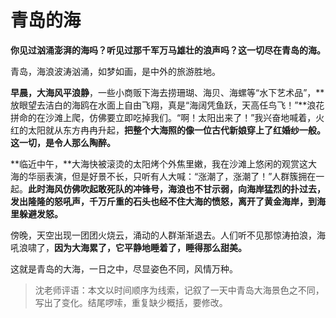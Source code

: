 # 青岛的海 #

**你见过汹涌澎湃的海吗？听见过那千军万马雄壮的浪声吗？这一切尽在青岛的海。**

青岛，海浪波涛汹涌，如梦如画，是中外的旅游胜地。

**早晨，大海风平浪静**，一些小商贩下海去捞珊瑚、海贝、海螺等“水下艺术品”，**放眼望去洁白的海鸥在水面上自由飞翔，真是“海阔凭鱼跃，天高任鸟飞！”**浪花拼命的在沙滩上爬，仿佛要立即吃掉我们。“啊！太阳出来了！”我兴奋地喊着，火红的太阳就从东方冉冉升起，**把整个大海照的像一位古代新娘穿上了红婚纱一般。这一切，是令人那么陶醉。**

**临近中午，**大海快被滚烫的太阳烤个外焦里嫩，我在沙滩上悠闲的观赏这大海的华丽表演，但是好景不长，只听有人大喊：“涨潮了，涨潮了！”人群簇拥在一起。**此时海风仿佛吹起敢死队的冲锋号，海浪也不甘示弱，向海岸猛烈的扑过去，发出隆隆的怒吼声，千万斤重的石头也经不住大海的愤怒，离开了黄金海岸，到海里躲避发怒。**

傍晚，天空出现一团团火烧云，涌动的人群渐渐退去。人们听不见那惊涛拍浪，海吼浪啸了，**因为大海累了，它平静地睡着了，睡得那么甜美。**

这就是青岛的大海，一日之中，尽显姿色不同，风情万种。

> 沈老师评语：本文以时间顺序为线索，记叙了一天中青岛大海景色之不同，写出了变化。结尾啰嗦，重复缺少概括，要修改。